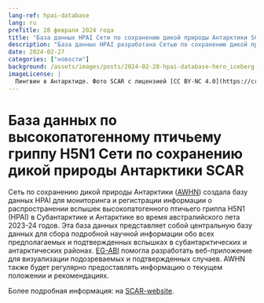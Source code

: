 ```yaml
---
lang-ref: hpai-database
lang: ru
preTitle: 28 февраля 2024 года
title: "База данных HPAI Сети по сохранению дикой природы Антарктики SCAR"
description: "База данных HPAI разработана Сетью по сохранению дикой природы Антарктики (AWHN)"
date: 2024-02-27
categories: ["новости"]
background: /assets/images/posts/2024-02-28-hpai-database-hero_iceberg-pingu.png
imageLicense: |
  Пингвин в Антарктиде. Фото SCAR с лицензией [CC BY-NC 4.0](https://creativecommons.org/licenses/by-nc/4.0/)
---
```



# База данных по высокопатогенному птичьему гриппу H5N1 Сети по сохранению дикой природы Антарктики SCAR

Сеть по сохранению дикой природы Антарктики ([AWHN](https://scar.org/science/life/awhn)) создала базу данных HPAI для мониторинга и регистрации информации о распространении вспышек высокопатогенного птичьего гриппа H5N1 (HPAI) в Субантарктике и Антарктике во время австралийского лета 2023-24 годов. 
Эта база данных представляет собой центральную базу данных для сбора подробной научной информации обо всех предполагаемых и подтвержденных вспышках в субантарктических и антарктических районах. 
[EG-ABI](https://scar.org/science/life/egabi) помогла разработать веб-приложение для визуализации подозреваемых и подтвержденных случаев.
AWHN также будет регулярно предоставлять информацию о текущем положении и рекомендациях.

Более подробная информация: на [SCAR-website](https://scar.org/library-data/avian-flu).
